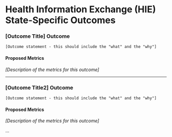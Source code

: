 # Health Information Exchange (HIE) State-Specific Outcomes

### [Outcome Title] Outcome

`[Outcome statement - this should include the "what" and the "why"]`

#### Proposed Metrics
*[Description of the metrics for this outcome]*

---

### [Outcome Title2] Outcome

`[Outcome statement - this should include the "what" and the "why"]`

#### Proposed Metrics
*[Description of the metrics for this outcome]*

...
